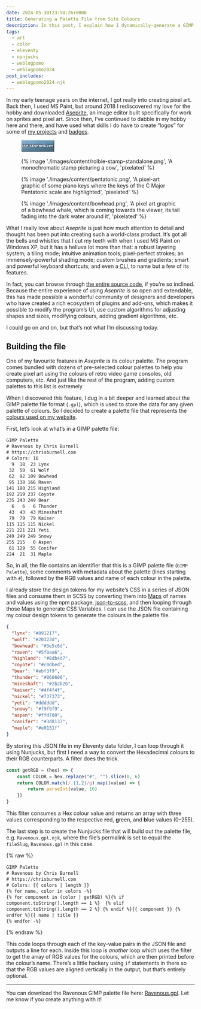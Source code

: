 ```yaml
---
date: 2024-05-30T23:50:26+0800
title: Generating a Palette File from Site Colours
description: In this post, I explain how I dynamically-generate a GIMP palette file based on the design tokens for my website’s colours.
tags:
  - art
  - color
  - eleventy
  - nunjucks
  - weblogpomo
  - weblogpomo2024
post_includes:
  - weblogpomo2024.njk
---
```


In my early teenage years on the internet, I got really into creating pixel art. Back then, I used MS Paint, but around 2018 I rediscovered my love for the hobby and downloaded [Aseprite](https://www.aseprite.org/), an image editor built specifically for work on sprites and pixel art. Since then, I’ve continued to dabble in my hobby here and there, and have used what skills I do have to create <q>logos</q> for some of [my projects](/projects/) and [badges](/note/88x31-early-2024/).

<figure class=" [ requires-motion ] ">
	<img src="/images/animated/88x31.gif" alt="chrisburnell.com 88x31 animated badge" width="88" height="31" loading="lazy" decoding="async" class=" [ pixelated ] ">
</figure>

<figure>
    {% image './images/content/rolbie-stamp-standalone.png', 'A monochromatic stamp picturing a cow', 'pixelated' %}
</figure>

<figure>
    {% image './images/content/pentatonic.png', 'A pixel-art graphic of some piano keys where the keys of the C Major Pentatonic scale are highlighted', 'pixelated' %}
</figure>

<figure>
    {% image './images/content/bowhead.png', 'A pixel art graphic of a bowhead whale, which is coming towards the viewer, its tail fading into the dark water around it', 'pixelated' %}
</figure>

What I really love about *Aseprite* is just how much attention to detail and thought has been put into creating such a world-class product. It’s got all the bells and whistles that I cut my teeth with when I used MS Paint on Windows XP, but it has a helluva lot more than that: a robust layering system; a tiling mode; intuitive animation tools; pixel-perfect strokes; an immensely-powerful shading mode; custom brushes and gradients; smart and powerful keyboard shortcuts; and even a <abbr title="command line interface">CLI</abbr>, to name but a few of its features.

In fact, you can browse through [the entire source code](https://github.com/aseprite/aseprite), if you’re so inclined. Because the entire experience of using *Aseprite* is so open and extendable, this has made possible a wonderful community of designers and developers who have created a rich ecosystem of plugins and add-ons, which makes it possible to modify the program’s UI, use custom algorithms for adjusting shapes and sizes, modifying colours, adding gradient algorithms, etc.

I could go on and on, but that’s not what I’m discussing today.

## Building the file

One of my favourite features in *Aseprite* is its colour palette. The program comes bundled with dozens of pre-selected colour palettes to help you create pixel art using the colours of retro video game consoles, old computers, etc. And just like the rest of the program, adding custom palettes to this list is extremely

When I discovered this feature, I dug in a bit deeper and learned about the GIMP palette file format (`.gpl`), which is used to store the data for any given palette of colours. So I decided to create a palette file that represents the [colours used on my website](/styleguide/#colours).

First, let’s look at what’s in a GIMP palette file:

```text
GIMP Palette
# Ravenous by Chris Burnell
# https://chrisburnell.com
# Colors: 16
  9  18  23 Lynx
 32  50  61 Wolf
 62  92 109 Bowhead
 95 138 166 Raven
141 180 215 Highland
192 219 237 Coyote
235 243 249 Bear
  6   6   6 Thunder
 43  43  43 Mineshaft
 79  79  79 Kaiser
115 115 115 Nickel
221 221 221 Yeti
249 249 249 Snowy
255 215   0 Aspen
 61 129  55 Conifer
224  21  31 Maple
```

So, in all, the file contains an identifier that this is a GIMP palette file (`GIMP Palette`), some comments with metadata about the palette (lines starting with `#`), followed by the RGB values and name of each colour in the palette.

I already store the design tokens for my website’s CSS in a series of JSON files and consume them in SCSS by converting them into [Maps](https://sass-lang.com/documentation/values/maps/) of names and values using the npm package, [json-to-scss](https://www.npmjs.com/package/json-to-scss), and then looping through those Maps to generate CSS Variables. I can use the JSON file containing my colour design tokens to generate the colours in the palette file.

```json
{
  "lynx": "#091217",
  "wolf": "#20323d",
  "bowhead": "#3e5c6d",
  "raven": "#5f8aa6",
  "highland": "#8db4d7",
  "coyote": "#c0dbed",
  "bear": "#ebf3f9",
  "thunder": "#060606",
  "mineshaft": "#2b2b2b",
  "kaiser": "#4f4f4f",
  "nickel": "#737373",
  "yeti": "#dddddd",
  "snowy": "#f9f9f9",
  "aspen": "#ffd700",
  "conifer": "#3d8137",
  "maple": "#e0151f"
}
```

By storing this JSON file in my Eleventy data folder, I can loop through it using Nunjucks, but first I need a way to convert the Hexadecimal colours to their RGB counterparts. A filter does the trick.

```javascript
const getRGB = (hex) => {
	const COLOR = hex.replace("#", "").slice(0, 6)
	return COLOR.match(/.{1,2}/g).map((value) => {
		return parseInt(value, 16)
	})
}
```

This filter consumes a Hex colour value and returns an array with three values corresponding to the respective **r**ed, **g**reen, and **b**lue values (0–255).

The last step is to create the Nunjucks file that will build out the palette file, e.g. `Ravenous.gpl.njk`, where the file’s permalink is set to equal the `fileSlug`, `Ravenous.gpl` in this case.

{% raw %}
```twig
GIMP Palette
# Ravenous by Chris Burnell
# https://chrisburnell.com
# Colors: {{ colors | length }}
{% for name, color in colors -%}
{% for component in (color | getRGB) %}{% if component.toString().length == 1 %}  {% elif component.toString().length == 2 %} {% endif %}{{ component }} {% endfor %}{{ name | title }}
{% endfor -%}
```
{% endraw %}

This code loops through each of the key-value pairs in the JSON file and outputs a line for each. Inside this loop is *another* loop which uses the filter to get the array of RGB values for the colours, which are then printed before the colour’s name. There’s a little hackery using `if` statements in there so that the RGB values are aligned vertically in the output, but that’s entirely optional.

<hr style="--rule-space: var(--size-medium);">

You can download the Ravenous GIMP palette file here: [Ravenous.gpl](/Ravenous.gpl). Let me know if you create anything with it!
